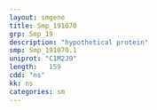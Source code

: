 ```yaml
---
layout: smgene
title: Smp_191070
grp: Smp_19
description: "hypothetical protein"
smp: Smp_191070.1
uniprot: "C1M2J9"
length:   159
cdd: "ns"
kk: ns
categories: sm
---
```

